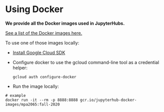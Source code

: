 # Using Docker

**We provide all the Docker images used in JupyterHubs.**

[See a list of the Docker images here.](https://console.cloud.google.com/gcr/images/jupyterhub-docker-images)

To use one of those images locally:

* [Install Google Cloud SDK](https://cloud.google.com/sdk/docs/downloads-interactive)
* Configure docker to use the gcloud command-line tool as a credential helper:

  ```text
  gcloud auth configure-docker
  ```

* Run the image locally:

```text
# example
docker run -it --rm -p 8888:8888 gcr.io/jupyterhub-docker-images/mpa2065:fall-2020
```

